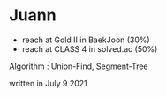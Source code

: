 # Juann
- reach at Gold II in BaekJoon (30%)
- reach at CLASS 4 in solved.ac (50%)

Algorithm : Union-Find, Segment-Tree

written in July 9 2021
